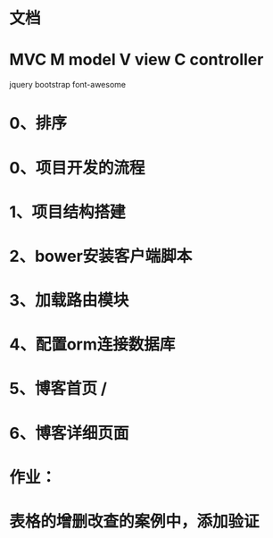 # 文档

# MVC   M model    V view    C  controller
jquery bootstrap font-awesome

# 0、排序
# 0、项目开发的流程
# 1、项目结构搭建
# 2、bower安装客户端脚本 
# 3、加载路由模块
# 4、配置orm连接数据库
# 5、博客首页     /
# 6、博客详细页面



# 作业：

# 表格的增删改查的案例中，添加验证
